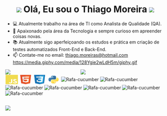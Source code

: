 <h1 align="center">
<img src="https://media.giphy.com/media/hvRJCLFzcasrR4ia7z/giphy.gif" width="28">
  Olá, Eu sou o Thiago Moreira  <img src="https://media.giphy.com/media/12oufCB0MyZ1Go/giphy.gif">
  </h1>

- 💻 Atualmente trabalho na área de TI como Analista de Qualidade (QA).
- 🚀 Apaixonado pela área da Tecnologia e sempre curioso em apreender coisas novas.
- 📚 Atualmente sigo aperfeiçoando os estudos e prática em criação de testes automatizados Front-End e Back-End.
- 📫 Contate-me no email: thiago.moreiras@hotmail.com
https://media.giphy.com/media/128Ygie2wLdH5m/giphy.gif
<img align="left"  width="47%"  src="https://github-readme-stats.vercel.app/api?username=Thiago142&show_icons=true&theme=radical">

<img align="left" width="47%" src="https://github-readme-stats.vercel.app/api/top-langs/?username=Thiago142&layout=compact">

<!-- essoal que veio atrás do **Github Stats:** a API provavelmente saiu do ar nesse período,
mas você pode adicionar a sua própria, seguindo esse [tutorial](https://github.com/anuraghazra/github-readme-stats/blob/master/readme.md#deploy-on-your-own-vercel-instance)
-->

  <div style="display: inline_block"><br>
  <img align="center" alt="Rafa-Js" height="30" width="40" src="https://raw.githubusercontent.com/devicons/devicon/master/icons/javascript/javascript-plain.svg"> 
  <img align="center" alt="Rafa-HTML" height="30" width="40" src="https://raw.githubusercontent.com/devicons/devicon/master/icons/html5/html5-original.svg">
  <img align="center" alt="Rafa-CSS" height="30" width="40" src="https://raw.githubusercontent.com/devicons/devicon/master/icons/css3/css3-original.svg">
  <img align="center" alt="Rafa-Python" height="30" width="40" src="https://raw.githubusercontent.com/devicons/devicon/master/icons/python/python-original.svg">
  <img align="center" alt="Rafa-cucumber" height="70" width="70" src="https://cdn.jsdelivr.net/gh/devicons/devicon/icons/cucumber/cucumber-plain-wordmark.svg">
  <img align="center" alt="Rafa-cucumber" height="45" width="45" src="https://cdn.jsdelivr.net/gh/devicons/devicon/icons/postgresql/postgresql-original-wordmark.svg" />
  <img align="center" alt="Rafa-cucumber" height="45" width="45" src="https://cdn.jsdelivr.net/gh/devicons/devicon/icons/selenium/selenium-original.svg" >
  <img align="center" alt="Rafa-cucumber" height="45" width="45" src="https://cdn.jsdelivr.net/gh/devicons/devicon/icons/haskell/haskell-original.svg" >   
  <img align="center" alt="Rafa-cucumber" height="45" width="45" src="https://cdn.jsdelivr.net/gh/devicons/devicon/icons/kubernetes/kubernetes-plain-wordmark.svg" >
  <img align="center" alt="Rafa-cucumber" height="45" width="45" src="https://cdn.jsdelivr.net/gh/devicons/devicon/icons/npm/npm-original-wordmark.svg"> 
  <img align="center" alt="Rafa-cucumber" height="45" width="45" src="https://cdn.jsdelivr.net/gh/devicons/devicon/icons/php/php-original.svg" >      
       
                               
           
 </div>
  
  ##
 
<div> 
 <!-- <a href="https://www.youtube.com/channel/UC_-uuuZbY0AAt9CViNzvc-Q" target="_blank"><img src="https://img.shields.io/badge/YouTube-FF0000?style=for-the-badge&logo=youtube&logoColor=white" target="_blank"></a>
  <a href="https://instagram.com/rafaballerini" target="_blank"><img src="https://img.shields.io/badge/-Instagram-%23E4405F?style=for-the-badge&logo=instagram&logoColor=white" target="_blank"></a>
 	<a href="https://www.twitch.tv/rafaballerinii" target="_blank"><img src="https://img.shields.io/badge/Twitch-9146FF?style=for-the-badge&logo=twitch&logoColor=white" target="_blank"></a>
  <a href="https://discord.gg/wagxzStdcR" target="_blank"><img src="https://img.shields.io/badge/Discord-7289DA?style=for-the-badge&logo=discord&logoColor=white" target="_blank"></a> 
  <a href = "mailto:contatorafaballerini@gmail.com"><img src="https://img.shields.io/badge/-Gmail-%23333?style=for-the-badge&logo=gmail&logoColor=white" target="_blank"></a>
  -->
  <a href="https://www.linkedin.com/in/thiago-ant%C3%B4nio-moreira-04a0b5160" target="_blank"><img src="https://img.shields.io/badge/-LinkedIn-%230077B5?style=for-the-badge&logo=linkedin&logoColor=white" target="_blank"></a> 
  
</div>

